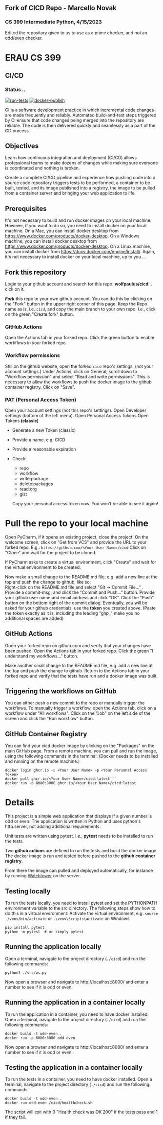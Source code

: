 ## Fork of CICD Repo - Marcello Novak
### CS 399 Intermediate Python, 4/15/2023

Edited the repository given to us to use as a prime checker, and not an odd/even checker.

# ERAU CS 399 
## CI/CD
### Status ..
[![run-tests](../../actions/workflows/python-test.yml/badge.svg)](../../actions/workflows/python-test.yml)
[![docker-publish](../../actions/workflows/docker-publish.yml/badge.svg)](../../actions/workflows/docker-publish.yml)

CI is a software development practice in which incremental code changes are made frequently and reliably. 
Automated build-and-test steps triggered by CI ensure that code changes being merged into the repository are reliable. 
The code is then delivered quickly and seamlessly as a part of the CD process.

## Objectives
Learn how continuous integration and deployment (CI/CD) allows professional teams to make dozens of changes while 
making sure everyone is coordinated and nothing is broken. 

Create a complete CI/CD pipeline and experience how pushing code into a source code repository triggers tests to be 
performed, a container to be built, tested, and its image published into a registry, the image to be pulled from a 
container server and bringing your web application to life.

## Prerequisites
It's not necessary to build and run docker images on your local machine. 
However, if you want to do so, you need to install docker on your local machine.
On a Mac, you can install docker desktop from https://www.docker.com/products/docker-desktop.
On a Windows machine, you can install docker desktop from https://www.docker.com/products/docker-desktop.
On a Linux machine, you can install docker from https://docs.docker.com/engine/install/.
Again, it's not necessary to install docker on your local machine, up to you ...

## Fork this repository
Login to your github account and search for this repo: **wolfpaulus/cicd** .. cick on it.

**_Fork_** this repo to your own github account.
You can do this by clicking on the "Fork" button in the upper right corner of this page.
Keep the Repo name as is, i.e. ```cicd```, and copy the main branch to your own repo. I.e., click on the green 
"Create fork" button.

### GitHub Actions
Open the Actions tab in your forked repo.
Click the green button to enable workflows in your forked repo.

### Workflow permissions
Still on the github website, open the forked ```cicd``` repo's settings,
(not your account settings.)
Under Actions, click on General, scroll down to "Workflow permission" and select "Read and write permissions".
This is necessary to allow the workflows to push the docker image to the github container registry.
Click on "Save".

### PAT (Personal Access Token)
Open your account settings (not this repo's settings). 
Open Developer settings (bottom of the left menu).
Open Personal Access Tokens
Open Tokens **(classic)**
- Generate a new Token (classic)
- Provide a name, e.g. CICD
- Provide a reasonable expiration 
- Check: 
  - repo
  - workflow
  - write:package
  - delete:packages
  - read:org
  - gist
    
  Copy your personal access token now. You won’t be able to see it again!


# Pull the repo to your local machine
Open PyCharm, if it opens an existing project, close the project.
On the welcome screen, click on "Get from VCS" and provide the URL to your forked repo. E.g.:
```https://github.com/<Your User Name>/cicd```
Click on "Clone" and wait for the project to be cloned.

If PyCharm asks to create a virtual environment, click "Create" and wait for the virtual environment to be created.

Now make a small change to the README.md file, e.g. add a new line at the top and push the change to github, like so:  
Right-click on the README.md file and select "Git -> Commit File..." .
Provide a commit-msg, and click the "Commit and Push..." button.
Provide your github user name and email address and click "OK".
Click the "Push" button on the bottom right of the commit dialog.
Eventually, you will be asked for your github credentials, use the **token** you created above.
(Paste the token exactly as it is, including the leading "ghp_" make you no additional spaces are added)

## GitHub Actions
Open your forked repo on github.com and verify that your changes have been pushed.
Open the Actions tab in your forked repo.
Click the green "I understand my workflows..." button.

Make another small change to the README.md file, e.g. add a new line at the top and push the change to github.
Return to the Actions tab in your forked repo and verify that the tests have run and a docker image was built.

## Triggering the workflows on GitHub
You can either push a new commit to the repo or manually trigger the workflows.
To manually trigger a workflow, open the Actions tab, click on a workflow under "All workflows".
Click on the "Job" on the left side of the screen and click the "Run workflow" button.

## GitHub Container Registry
You can find your cicd docker image by clicking on the "Packages" on the main GitHub page.
From a remote machine, you can pull and run the image, using the following commands in the terminal:
(Docker needs to be installed and running on the remote machine.)
```
docker login ghcr.io -u <Your User Name> -p <Your Personal Access Token>
docker pull ghcr.io/<Your User Name>/cicd:latest```  
docker run -p 8080:8080 ghcr.io/<Your User Name>/cicd:latest
```

# Details
This project is a simple web application that displays if a given number is odd or even.
The application is written in Python and uses python's http.server, not adding additional requirements.

Unit tests are written using pytest. I.e., **pytest** needs to be installed to run the tests.

Two **github actions** are defined to run the tests and build the docker image.
The docker image is run and tested before pushed to the **github container registry**.

From there the image can pulled and deployed automatically, 
for instance by running [Watchtower](https://containrrr.dev/watchtower/) on the server.

## Testing locally
To run the tests locally, you need to install pytest and set the PYTHONPATH environment variable to the src directory.
The following steps show how to do this in a virtual environment:
Activate the virtual environment, e.g. 
```source ./venv/bin/activate``` or ```.\venv\Scripts\activate``` on Windows

```
pip install pytest
python -m pytest  # or simply pytest
```

## Running the application locally
Open a terminal, navigate to the project directory (```./cicd```) and run the following commands:

```python3 ./src/ws.py```

Now open a browser and navigate to http://localhost:8000/ and enter a number to see if it is odd or even.

## Running the application in a container locally
To run the application in a container, you need to have docker installed.
Open a terminal, navigate to the project directory (```./cicd```) and run the following commands:

```
docker build -t odd-even .
docker run -p 8080:8080 odd-even
```

Now open a browser and navigate to http://localhost:8080/ and enter a number to see if it is odd or even.

## Testing the application in a container locally 
To run the tests in a container, you need to have docker installed.
Open a terminal, navigate to the project directory (```./cicd```) and run the following commands:

```
docker build -t odd-even .
docker run odd-even /cicd/healthcheck.sh
```

The script will exit with 0 "Health check was OK 200" if the tests pass and 1 if they fail.

